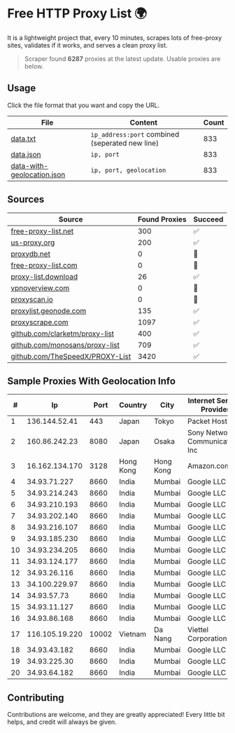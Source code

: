
# Free HTTP Proxy List 🌍

It is a lightweight project that, every 10 minutes, scrapes lots of free-proxy sites, validates if it works, and serves a clean proxy list.


> Scraper found **6287** proxies at the latest update. Usable proxies are below.

## Usage

Click the file format that you want and copy the URL.


|File|Content|Count|
|----|-------|-----|
|[data.txt](https://raw.githubusercontent.com/themiralay/Proxy-List-World/master/data.txt)|`ip_address:port` combined (seperated new line)|833|
|[data.json](https://raw.githubusercontent.com/themiralay/Proxy-List-World/master/data.json)|`ip, port`|833|
|[data-with-geolocation.json](https://raw.githubusercontent.com/themiralay/Proxy-List-World/master/data-with-geolocation.json)|`ip, port, geolocation`|833|

## Sources

|Source|Found Proxies|Succeed|
|------|-------------|-------|
|[free-proxy-list.net](https://free-proxy-list.net)|300|✅|
|[us-proxy.org](https://www.us-proxy.org)|200|✅|
|[proxydb.net](http://proxydb.net)|0|🚫|
|[free-proxy-list.com](https://free-proxy-list.com/?page=&port=&type%5B%5D=http&type%5B%5D=https&up_time=0&search=Search)|0|🚫|
|[proxy-list.download](https://www.proxy-list.download/HTTP)|26|✅|
|[vpnoverview.com](https://vpnoverview.com/privacy/anonymous-browsing/free-proxy-servers)|0|🚫|
|[proxyscan.io](https://www.proxyscan.io)|0|🚫|
|[proxylist.geonode.com](https://proxylist.geonode.com/api/proxy-list?limit=300&page=1&sort_by=lastChecked&sort_type=desc&protocols=http,https)|135|✅|
|[proxyscrape.com](https://api.proxyscrape.com/v2/?request=displayproxies&protocol=http&timeout=10000&country=all&ssl=all&anonymity=all)|1097|✅|
|[github.com/clarketm/proxy-list](https://raw.githubusercontent.com/clarketm/proxy-list/master/proxy-list-raw.txt)|400|✅|
|[github.com/monosans/proxy-list](https://raw.githubusercontent.com/monosans/proxy-list/main/proxies/http.txt)|709|✅|
|[github.com/TheSpeedX/PROXY-List](https://raw.githubusercontent.com/TheSpeedX/PROXY-List/master/http.txt)|3420|✅|


## Sample Proxies With Geolocation Info

|#|Ip|Port|Country|City|Internet Service Provider|
|-|--|----|-------|----|-------------------------|
|1|136.144.52.41|443|Japan|Tokyo|Packet Host, Inc.|
|2|160.86.242.23|8080|Japan|Osaka|Sony Network Communications Inc|
|3|16.162.134.170|3128|Hong Kong|Hong Kong|Amazon.com|
|4|34.93.71.227|8660|India|Mumbai|Google LLC|
|5|34.93.214.243|8660|India|Mumbai|Google LLC|
|6|34.93.210.193|8660|India|Mumbai|Google LLC|
|7|34.93.202.140|8660|India|Mumbai|Google LLC|
|8|34.93.216.107|8660|India|Mumbai|Google LLC|
|9|34.93.185.230|8660|India|Mumbai|Google LLC|
|10|34.93.234.205|8660|India|Mumbai|Google LLC|
|11|34.93.124.177|8660|India|Mumbai|Google LLC|
|12|34.93.26.116|8660|India|Mumbai|Google LLC|
|13|34.100.229.97|8660|India|Mumbai|Google LLC|
|14|34.93.57.73|8660|India|Mumbai|Google LLC|
|15|34.93.11.127|8660|India|Mumbai|Google LLC|
|16|34.93.86.168|8660|India|Mumbai|Google LLC|
|17|116.105.19.220|10002|Vietnam|Da Nang|Viettel Corporation|
|18|34.93.43.182|8660|India|Mumbai|Google LLC|
|19|34.93.225.30|8660|India|Mumbai|Google LLC|
|20|34.93.64.182|8660|India|Mumbai|Google LLC|



## Contributing

Contributions are welcome, and they are greatly appreciated! Every
little bit helps, and credit will always be given.

